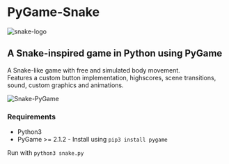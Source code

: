 # PyGame-Snake
![snake-logo](https://user-images.githubusercontent.com/31242537/213816573-c71ce970-7584-462b-871d-03a4dd846f02.png)

## A Snake-inspired game in Python using PyGame
A Snake-like game with free and simulated body movement.  
Features a custom button implementation, highscores, scene transitions, sound, custom graphics and animations.

![Snake-PyGame](https://user-images.githubusercontent.com/31242537/213818615-2f5eb60a-6d80-4994-94df-830b9a46c949.gif)

### Requirements
- Python3
- PyGame >= 2.1.2 - Install using `pip3 install pygame`

Run with `python3 snake.py`
